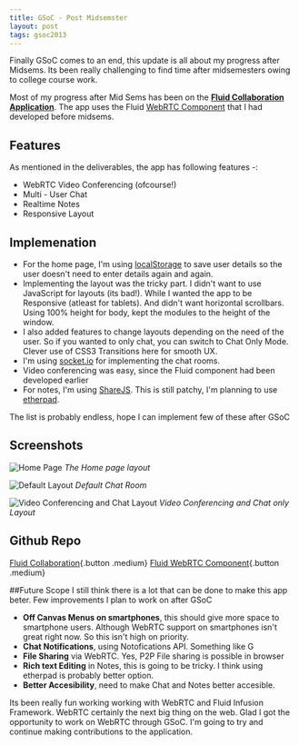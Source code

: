 ```yaml
---
title: GSoC - Post Midsemster
layout: post
tags: gsoc2013
---
```


Finally GSoC comes to an end, this update is all about my progress after Midsems. Its been really challenging to find time after midsemesters owing to college course work.

Most of my progress after Mid Sems has been on the **[Fluid Collaboration Application][0]**. The app uses the Fluid [WebRTC Component][1] that I had developed before midsems. 

## Features
As mentioned in the deliverables, the app has following features -:

- WebRTC Video Conferencing (ofcourse!)
- Multi - User Chat
- Realtime Notes
- Responsive Layout

## Implemenation

- For the home page, I'm using [localStorage][2] to save user details so the user doesn't need to enter details again and again.
- Implementing the layout was the tricky part. I didn't want to use JavaScript for layouts (its bad!). While I wanted the app to be Responsive (atleast for tablets). And didn't want horizontal scrollbars. Using 100% height for body, kept the modules to the height of the window.
- I also added features to change layouts depending on the need of the user. So if you wanted to only chat, you can switch to Chat Only Mode. Clever use of CSS3 Transitions here for smooth UX.
- I'm using [socket.io][3] for implementing the chat rooms. 
- Video conferencing was easy, since the Fluid component had been developed earlier
- For notes, I'm using [ShareJS][4]. This is still patchy, I'm planning to use [etherpad][5].

The list is probably endless, hope I can implement few of these after GSoC

## Screenshots
![Home Page](https://dl.dropboxusercontent.com/u/1009393/iakshay.net/fluid-collab-1.png)
*The Home page layout*

![Default Layout](https://dl.dropboxusercontent.com/u/1009393/iakshay.net/fluid-collab-2.png)
*Default Chat Room*

![Video Conferencing and Chat Layout](https://dl.dropboxusercontent.com/u/1009393/iakshay.net/fluid-collab-3.png)
*Video Conferencing and Chat only Layout*

## Github Repo
[Fluid Collaboration][1]{.button .medium}
[Fluid WebRTC Component][0]{.button .medium}

##Future Scope
I still think there is a lot that can be done to make this app beter. Few improvements I plan to work on after GSoC
	
- **Off Canvas Menus on smartphones**, this should give more space to smartphone users. Although WebRTC support on smartphones isn't great right now. So this isn't high on priority.
- **Chat Notifications**, using Notofications API. Something like G
- **File Sharing** via WebRTC. Yes, P2P File sharing is possible in browser
- **Rich text Editing** in Notes, this is going to be tricky. I think using etherpad is probably better option.
- **Better Accesibility**, need to make Chat and Notes better accesible.

Its been really fun working working with WebRTC and Fluid Infusion Framework. WebRTC certainly the next big thing on the web. Glad I got the opportunity to work on WebRTC through GSoC. I'm going to try and continue making contributions to the application.

[0]: https://github.com/iakshay/fluid-collaboration
[1]: https://github.com/iakshay/fluid-WebRTC
[2]: https://developer.mozilla.org/en-US/docs/Web/Guide/API/DOM/Storage
[3]: http://socket.io/
[4]: http://sharejs.org
[5]: http://etherpad.org/
[6]: http://fluid-collaboration.herokuapp.com